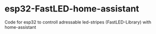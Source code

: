 # esp32-FastLED-home-assistant
Code for esp32 to controll adressable led-stripes (FastLED-Library) with home-assistant
